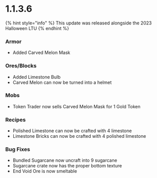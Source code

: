 # 1.1.3.6



{% hint style="info" %}
This update was released alongside the 2023 Halloween LTU
{% endhint %}

### **Armor**

* Added Carved Melon Mask

### **Ores/Blocks**

* Added Limestone Bulb
* Carved Melon can now be turned into a helmet

### **Mobs**

* Token Trader now sells Carved Melon Mask for 1 Gold Token

### **Recipes**

* Polished Limestone can now be crafted with 4 limestone
* Limestone Bricks can now be crafted with 4 polished limestone

### **Bug Fixes**

* Bundled Sugarcane now uncraft into 9 sugarcane
* Sugarcane crate now has the proper bottom texture
* End Void Ore is now smeltable
